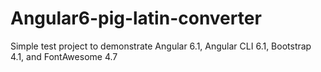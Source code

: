 # Angular6-pig-latin-converter

Simple test project to demonstrate Angular 6.1, Angular CLI 6.1, Bootstrap 4.1, and FontAwesome 4.7
